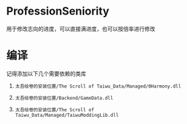 # ProfessionSeniority

用于修改志向的进度，可以直接满进度，也可以按倍率进行修改

# 编译
记得添加以下几个需要依赖的类库

1. `太吾绘卷的安装位置/The Scroll of Taiwu_Data/Managed/0Harmony.dll`

2. `太吾绘卷的安装位置/Backend/GameData.dll`

3. `太吾绘卷的安装位置/The Scroll of Taiwu_Data/Managed/TaiwuModdingLib.dll`